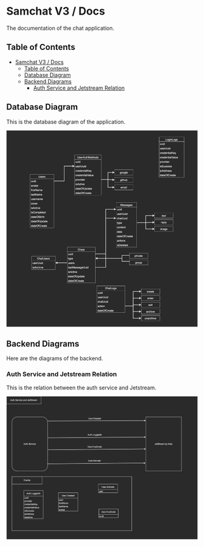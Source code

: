 # Samchat V3 / Docs

The documentation of the chat application.

## Table of Contents

- [Samchat V3 / Docs](#samchat-v3--docs)
  - [Table of Contents](#table-of-contents)
  - [Database Diagram](#database-diagram)
  - [Backend Diagrams](#backend-diagrams)
    - [Auth Service and Jetstream Relation](#auth-service-and-jetstream-relation)

## Database Diagram

This is the database diagram of the application.

![](samchat-v3-Database.drawio.png)

## Backend Diagrams

Here are the diagrams of the backend.

### Auth Service and Jetstream Relation

This is the relation between the auth service and Jetstream.

![](samchat-v3-Backend_Communication.AuthServiceAndJetstream.drawio.png)
